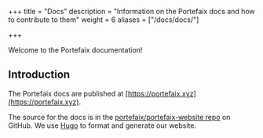+++
title =  "Docs"
description = "Information on the Portefaix docs and how to contribute to them"
weight = 6
aliases = ["/docs/docs/"]

+++

Welcome to the Portefaix documentation!

## Introduction

The Portefaix docs are published at [https://portefaix.xyz](https://portefaix.xyz).

The source for the docs is in the
[portefaix/portefaix-website repo](https://github.com/portefaix/portefaix-website) on GitHub.
We use [Hugo](https://gohugo.io/) to format and generate our website.
